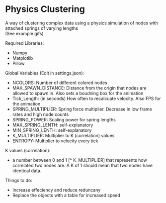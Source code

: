 # Physics Clustering
A way of clustering complex data using a physics simulation of nodes with attached springs of varying lengths  
(See example gifs)

Required Libraries:
* Numpy
* Matplotlib
* Pillow

Global Variables (Edit in settings.json):
* NCOLORS: Number of different colored nodes
* MAX_SPAWN_DISTANCE: Distance from the origin that nodes are allowed to spawn in. Also sets a boudning box for the animation
* Tick_Length: (in seconds) How often to recalcuate velocity. Also FPS for the animation
* SPRING_MULTIPLIER: Spring force multiplier. Decrease in low frame rates and high node counts
* SPRING_POWER: Scaling power for spring lengths
* MAX_SPRING_LENTH: self-explanatory
* MIN_SPRING_LENTH: self-explanatory
* K_MULTIPLIER: Multiplier to K (correlation) values
* ENTROPY: Multiplier to velocity every tick

K values (correlation):  
* a number between 0 and 1 [* K_MULTIPLIER] that represents how correlated two nodes are. A K of 1 should mean that two nodes have identical data.

Things to do:
* Increase effeciency and reduce reduncany
* Replace the objects with a table for increased speed
